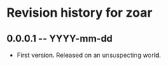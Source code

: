 # Revision history for zoar

## 0.0.0.1 -- YYYY-mm-dd

* First version. Released on an unsuspecting world.
